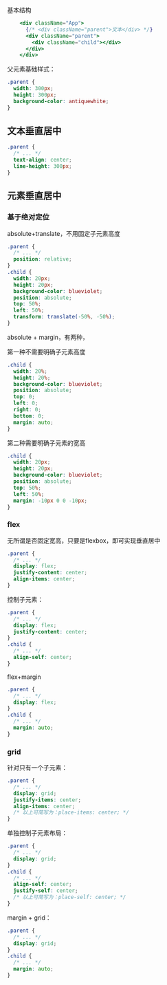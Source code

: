 基本结构

```jsx
    <div className="App">
      {/* <div className="parent">文本</div> */}
      <div className="parent">
        <div className="child"></div>
      </div>
    </div>
```

父元素基础样式：

```css
.parent {
  width: 300px;
  height: 300px;
  background-color: antiquewhite;
}
```

## 文本垂直居中

```css
.parent {
  /* ... */
  text-align: center;
  line-height: 300px;
}
```

## 元素垂直居中

### 基于绝对定位

absolute+translate，不用固定子元素高度

```css
.parent {
  /* ... */
  position: relative;
}
.child {
  width: 20px;
  height: 20px;
  background-color: blueviolet;
  position: absolute;
  top: 50%;
  left: 50%;
  transform: translate(-50%, -50%);
}
```

absolute + margin，有两种，

第一种不需要明确子元素高度

```css
.child {
  width: 20%;
  height: 20%;
  background-color: blueviolet;
  position: absolute;
  top: 0;
  left: 0;
  right: 0;
  bottom: 0;
  margin: auto;
}

```

第二种需要明确子元素的宽高

```css
.child {
  width: 20px;
  height: 20px;
  background-color: blueviolet;
  position: absolute;
  top: 50%;
  left: 50%;
  margin: -10px 0 0 -10px;
}
```

### flex

无所谓是否固定宽高，只要是flexbox，即可实现垂直居中

```css
.parent {
  /* ... */
  display: flex;
  justify-content: center;
  align-items: center;
}
```

控制子元素：

```css
.parent {
  /* ... */
  display: flex;
  justify-content: center;
}
.child {
  /* ... */
  align-self: center;
}
```

flex+margin

```css
.parent {
  /* ... */
  display: flex;
}
.child {
  /* ... */
  margin: auto;
}
```

### grid

针对只有一个子元素：

```css
.parent {
  /* ... */
  display: grid;
  justify-items: center;
  align-items: center;
  /* 以上可简写为：place-items: center; */
}
```

单独控制子元素布局：

```css
.parent {
  /* ... */
  display: grid;
}
.child {
  /* ... */
  align-self: center;
  justify-self: center;
  /* 以上可简写为：place-self: center; */
}
```

margin + grid：

```css
.parent {
  /* ... */
  display: grid;
}
.child {
  /* ... */
  margin: auto;
}
```